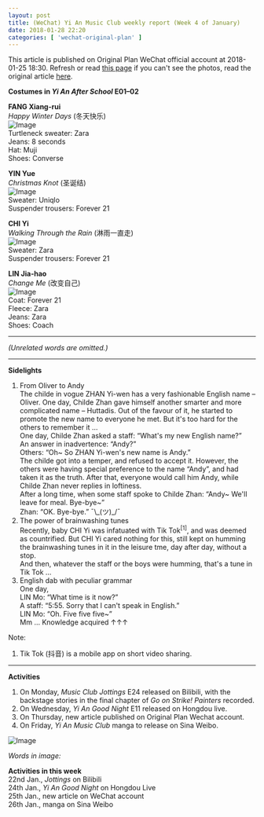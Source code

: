 ```yaml
---
layout: post
title: (WeChat) Yi An Music Club weekly report (Week 4 of January)
date: 2018-01-28 22:20
categories: [ 'wechat-original-plan' ]
---
```


This article is published on Original Plan WeChat official account at 2018-01-25 18:30. Refresh or read [this page](https://github.com/Quadrifolium/originalplan/blob/gh-pages/_posts/WeChat/2018-01-25-WeChat-Original-Plan.md) if you can't see the photos, read the original article [here](https://mp.weixin.qq.com/s/DCbxRbhbDpLl05JCU6AEWw).

<!-- more -->

**Costumes in *Yi An After School* E01–02**

**FANG Xiang-rui**  
*Happy Winter Days* (冬天快乐)  
![Image](https://mmbiz.qpic.cn/mmbiz_jpg/XOMVurd7hjSUF65rZ2EZeNbxFXrH8ic6tklCGCvyhxo6UHdUcDxKQ1qzxUbIMqC9lWGaoH3An9tdNp3YVo64BMw/640)  
Turtleneck sweater: Zara  
Jeans: 8 seconds  
Hat: Muji  
Shoes: Converse

**YIN Yue**  
*Christmas Knot* (圣诞结)  
![Image](https://mmbiz.qpic.cn/mmbiz_jpg/XOMVurd7hjSUF65rZ2EZeNbxFXrH8ic6tZGDINtDCGPc0I9WiclaAewOiaM6lYiaB4H9vNbmtTzOTOBPxXIN4BRciag/640)  
Sweater: Uniqlo  
Suspender trousers: Forever 21

**CHI Yi**  
*Walking Through the Rain* (淋雨一直走)  
![Image](https://mmbiz.qpic.cn/mmbiz_png/XOMVurd7hjSUF65rZ2EZeNbxFXrH8ic6tYznOPticRMtoOfbHwXJ6fWfCKCl7pAUs54s2LfWUNL0meyrMJu1bNdw/640)  
Sweater: Zara  
Suspender trousers: Forever 21

**LIN Jia-hao**  
*Change Me* (改变自己)  
![Image](https://mmbiz.qpic.cn/mmbiz_jpg/XOMVurd7hjSUF65rZ2EZeNbxFXrH8ic6tjicxOtkrZ4sDibrlBpqFiaUE9ftYcqV78S1cjpDCFG1YMsygauHicBofwA/640)  
Coat: Forever 21  
Fleece: Zara  
Jeans: Zara  
Shoes: Coach

---

*(Unrelated words are omitted.)*

---

**Sidelights**

1. From Oliver to Andy  
The childe in vogue ZHAN Yi-wen has a very fashionable English name – Oliver. One day, Childe Zhan gave himself another smarter and more complicated name – Huttadis. Out of the favour of it, he started to promote the new name to everyone he met. But it's too hard for the others to remember it …  
One day, Childe Zhan asked a staff: “What's my new English name?”  
An answer in inadvertence: “Andy?”  
Others: “Oh~ So ZHAN Yi-wen's new name is Andy.”  
The childe got into a temper, and refused to accept it. However, the others were having special preference to the name “Andy”, and had taken it as the truth. After that, everyone would call him Andy, while Childe Zhan never replies in loftiness.  
After a long time, when some staff spoke to Childe Zhan: “Andy~ We'll leave for meal. Bye-bye~”  
Zhan: “OK. Bye-bye.” ¯\\\_(ツ)\_/¯
2. The power of brainwashing tunes  
Recently, baby CHI Yi was infatuated with Tik Tok<sup>[1]</sup>, and was deemed as countrified. But CHI Yi cared nothing for this, still kept on humming the brainwashing tunes in it in the leisure tme, day after day, without a stop.  
And then, whatever the staff or the boys were humming, that's a tune in Tik Tok …
3. English dab with peculiar grammar  
One day,  
LIN Mo: “What time is it now?”  
A staff: “5:55. Sorry that I can't speak in English.”  
LIN Mo: “Oh. Five five five~”  
Mm … Knowledge acquired ↑↑↑

Note:
1. Tik Tok (抖音) is a mobile app on short video sharing.

---

**Activities**

1. On Monday, *Music Club Jottings* E24 released on Bilibili, with the backstage stories in the final chapter of *Go on Strike! Painters* recorded.
2. On Wednesday, *Yi An Good Night* E11 released on Hongdou live.
3. On Thursday, new article published on Original Plan Wechat account.
4. On Friday, *Yi An Music Club* manga to release on Sina Weibo.

![Image](https://mmbiz.qpic.cn/mmbiz_jpg/XOMVurd7hjSUF65rZ2EZeNbxFXrH8ic6tuuUialpOaJ4nHsEpyiaM1tWw01O2lmbgNBbAruiajuxhnE6ztKIs1Fnlg/640)

*Words in image:*

**Activities in this week**  
22nd Jan., *Jottings* on Bilibili  
24th Jan., *Yi An Good Night* on Hongdou Live  
25th Jan., new article on WeChat account  
26th Jan., manga on Sina Weibo  
